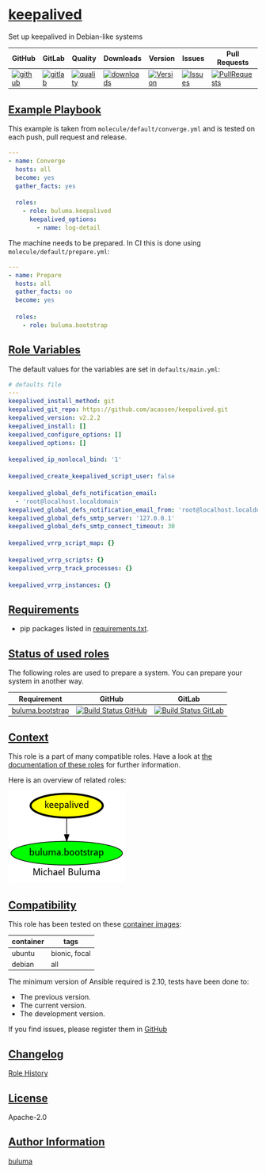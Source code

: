 # [keepalived](#keepalived)

Set up keepalived in Debian-like systems

|GitHub|GitLab|Quality|Downloads|Version|Issues|Pull Requests|
|------|------|-------|---------|-------|------|-------------|
|[![github](https://github.com/buluma/ansible-role-keepalived/workflows/Ansible%20Molecule/badge.svg)](https://github.com/buluma/ansible-role-keepalived/actions)|[![gitlab](https://gitlab.com/buluma/ansible-role-keepalived/badges/master/pipeline.svg)](https://gitlab.com/buluma/ansible-role-keepalived)|[![quality](https://img.shields.io/ansible/quality/59138)](https://galaxy.ansible.com/buluma/keepalived)|[![downloads](https://img.shields.io/ansible/role/d/59138)](https://galaxy.ansible.com/buluma/keepalived)|[![Version](https://img.shields.io/github/release/buluma/ansible-role-keepalived.svg)](https://github.com/buluma/ansible-role-keepalived/releases/)|[![Issues](https://img.shields.io/github/issues/buluma/ansible-role-keepalived.svg)](https://github.com/buluma/ansible-role-keepalived/issues/)|[![PullRequests](https://img.shields.io/github/issues-pr-closed-raw/buluma/ansible-role-keepalived.svg)](https://github.com/buluma/ansible-role-keepalived/pulls/)|

## [Example Playbook](#example-playbook)

This example is taken from `molecule/default/converge.yml` and is tested on each push, pull request and release.
```yaml
---
- name: Converge
  hosts: all
  become: yes
  gather_facts: yes

  roles:
    - role: buluma.keepalived
      keepalived_options:
        - name: log-detail
```

The machine needs to be prepared. In CI this is done using `molecule/default/prepare.yml`:
```yaml
---
- name: Prepare
  hosts: all
  gather_facts: no
  become: yes

  roles:
    - role: buluma.bootstrap
```


## [Role Variables](#role-variables)

The default values for the variables are set in `defaults/main.yml`:
```yaml
# defaults file
---
keepalived_install_method: git
keepalived_git_repo: https://github.com/acassen/keepalived.git
keepalived_version: v2.2.2
keepalived_install: []
keepalived_configure_options: []
keepalived_options: []

keepalived_ip_nonlocal_bind: '1'

keepalived_create_keepalived_script_user: false

keepalived_global_defs_notification_email:
  - 'root@localhost.localdomain'
keepalived_global_defs_notification_email_from: 'root@localhost.localdomain'
keepalived_global_defs_smtp_server: '127.0.0.1'
keepalived_global_defs_smtp_connect_timeout: 30

keepalived_vrrp_script_map: {}

keepalived_vrrp_scripts: {}
keepalived_vrrp_track_processes: {}

keepalived_vrrp_instances: {}
```

## [Requirements](#requirements)

- pip packages listed in [requirements.txt](https://github.com/buluma/ansible-role-keepalived/blob/main/requirements.txt).

## [Status of used roles](#status-of-requirements)

The following roles are used to prepare a system. You can prepare your system in another way.

| Requirement | GitHub | GitLab |
|-------------|--------|--------|
|[buluma.bootstrap](https://galaxy.ansible.com/buluma/bootstrap)|[![Build Status GitHub](https://github.com/buluma/ansible-role-bootstrap/workflows/Ansible%20Molecule/badge.svg)](https://github.com/buluma/ansible-role-bootstrap/actions)|[![Build Status GitLab ](https://gitlab.com/buluma/ansible-role-bootstrap/badges/master/pipeline.svg)](https://gitlab.com/buluma/ansible-role-bootstrap)|

## [Context](#context)

This role is a part of many compatible roles. Have a look at [the documentation of these roles](https://buluma.github.io/) for further information.

Here is an overview of related roles:

![dependencies](https://raw.githubusercontent.com/buluma/ansible-role-keepalived/png/requirements.png "Dependencies")

## [Compatibility](#compatibility)

This role has been tested on these [container images](https://hub.docker.com/u/buluma):

|container|tags|
|---------|----|
|ubuntu|bionic, focal|
|debian|all|

The minimum version of Ansible required is 2.10, tests have been done to:

- The previous version.
- The current version.
- The development version.



If you find issues, please register them in [GitHub](https://github.com/buluma/ansible-role-keepalived/issues)

## [Changelog](#changelog)

[Role History](https://github.com/buluma/ansible-role-keepalived/blob/master/CHANGELOG.md)

## [License](#license)

Apache-2.0

## [Author Information](#author-information)

[buluma](https://buluma.github.io/)
